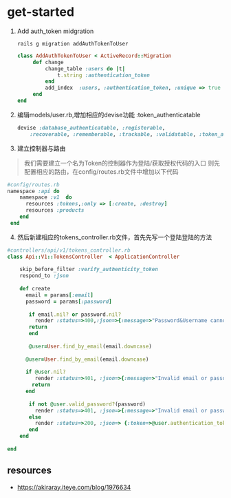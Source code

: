 # get-started

1. Add auth_token midgration
   ```shell
   rails g migration addAuthTokenToUser
   ```

   ```rb
   class AddAuthTokenToUser < ActiveRecord::Migration  
        def change  
            change_table :users do |t|  
                t.string :authentication_token  
            end  
            add_index  :users, :authentication_token, :unique => true  
        end
   end
   ```
2. 编辑models/user.rb,增加相应的devise功能 :token_authenticatable
    ```rb
    devise :database_authenticatable, :registerable,  
        :recoverable, :rememberable, :trackable, :validatable, :token_authenticatable  
    ```

3. 建立控制器与路由
> 我们需要建立一个名为Token的控制器作为登陆/获取授权代码的入口
> 则先配置相应的路由，在config/routes.rb文件中增加以下代码

```rb
#config/routes.rb    
namespace :api do  
    namespace :v1  do  
      resources :tokens,:only => [:create, :destroy]  
      resources :products  
    end  
 end  
```

4. 然后新建相应的tokens_controller.rb文件，首先先写一个登陆登陆的方法
```rb
#controllers/api/v1/tokens_controller.rb  
class Api::V1::TokensController  < ApplicationController  
  
    skip_before_filter :verify_authenticity_token  
    respond_to :json  
      
    def create        
      email = params[:email]  
      password = params[:password]  
         
       if email.nil? or password.nil?  
         render :status=>400,:json=>{:message=>"Password&Username cannot be blank"}  
       return  
       end  
  
       @user=User.find_by_email(email.downcase)  
          
      @user=User.find_by_email(email.downcase)  
   
      if @user.nil?  
         render :status=>401, :json=>{:message=>"Invalid email or passoword."}  
        return  
      end  
  
       if not @user.valid_password?(password)  
         render :status=>401, :json=>{:message=>"Invalid email or password."}  
       else  
         render :status=>200, :json=> {:token=>@user.authentication_token}  
       end  
    end  
  
end  
```

## resources
- https://akiraray.iteye.com/blog/1976634
